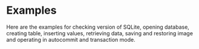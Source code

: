 # Examples
Here are the examples for checking version of SQLite, opening database, creating table, inserting values, retrieving data, saving and restoring image and operating in autocommit and transaction mode.
